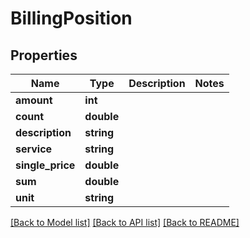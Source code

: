 # BillingPosition

## Properties
Name | Type | Description | Notes
------------ | ------------- | ------------- | -------------
**amount** | **int** |  | 
**count** | **double** |  | 
**description** | **string** |  | 
**service** | **string** |  | 
**single_price** | **double** |  | 
**sum** | **double** |  | 
**unit** | **string** |  | 

[[Back to Model list]](../README.md#documentation-for-models) [[Back to API list]](../README.md#documentation-for-api-endpoints) [[Back to README]](../README.md)


